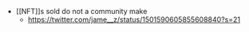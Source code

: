 - [[NFT]]s sold do not a community make
    - https://twitter.com/jame__z/status/1501590605855608840?s=21
